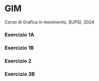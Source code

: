 # GIM
Corso di Grafica in movimento, SUPSI, 2024

### Esercizio 1A





### Esercizio 1B




### Esercizio 2

### Esercizio 3B  
